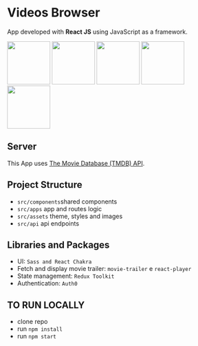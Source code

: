 # Videos Browser

App developed with **React JS** using JavaScript as a framework.

<img src="ttps://github.com/irinagastmaier/videos_browser/blob/main/src/assets/images/videos_browser_1.png?raw=true" width="100" height="100">
<img src="ttps://github.com/irinagastmaier/videos_browser/blob/main/src/assets/images/videos_browser_2.png?raw=true" width="100" height="100">
<img src="ttps://github.com/irinagastmaier/videos_browser/blob/main/src/assets/images/videos_browser_3.png?raw=true" width="100" height="100">
<img src="ttps://github.com/irinagastmaier/videos_browser/blob/main/src/assets/images/videos_browser_4.png?raw=true" width="100" height="100">
<img src="ttps://github.com/irinagastmaier/videos_browser/blob/main/src/assets/images/videos_browser_5.png?raw=true" width="100" height="100">

## Server

This App uses [The Movie Database (TMDB) API](https://api.themoviedb.org/).

## Project Structure

- ``src/components``shared components
- ``src/apps``      app and routes logic
- ``src/assets``    theme, styles and images
- ``src/api``       api endpoints

## Libraries and Packages

- UI: `Sass and React Chakra`
- Fetch and display movie trailer: `movie-trailer` e `react-player`
- State management: `Redux Toolkit`
- Authentication: `Auth0`

## TO RUN LOCALLY

- clone repo
- run `npm install`
- run `npm start`
